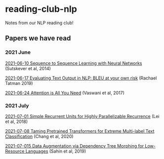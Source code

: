 # reading-club-nlp
Notes from our NLP reading club!

## Papers we have read

### 2021 June

 [2021-06-10 Sequence to Sequence Learning with Neural Networks](./2021/June/2021-06-10%20Seq2Seq.pdf) (Sutskever et al, 2014)

 [2021-06-17 Evaluating Text Output in NLP: BLEU at your own risk](./2021/June/2021-06-17_Bleu.pdf) (Rachael Tatman 2019)  

 [2021-06-24 Attention is All You Need](./2021/June/2021-06-24_Attention_is_All_you_need.pdf) (Vaswani et al, 2017)  

 ### 2021 July

 [2021-07-01 Simple Recurrent Units for Highly Parallelizable Recurrence](./2021/July/2021-07-01_simple_recurrent_units_for_highly_parallelizable_recurrence.pdf) (Lei et al, 2018)
 
[2021-07-08 Taming Pretrained Transformers for Extreme Multi-label Text Classification](./2021/July/2021-07-08_taming_pretrained_transformers_for_extreme_multi-label_text_classification.pdf) (Chang et al, 2020)

[2021-07-015 Data Augmentation via Dependency Tree Morphing for Low-Resource Languages](./2021/July/2021-07-15_data_augmentation_via_dependency_tree_morphing_for_low_resource_languages.pdf) (Sahin et al, 2019)

